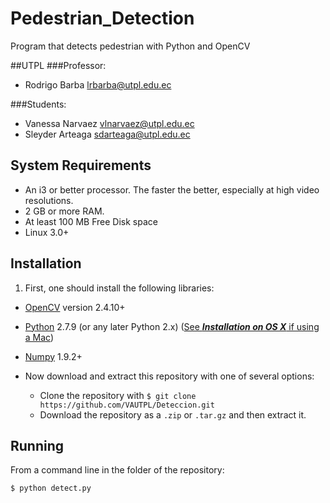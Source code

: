 # Pedestrian_Detection
Program that detects pedestrian with Python and OpenCV

##UTPL
###Professor:
- Rodrigo Barba [lrbarba@utpl.edu.ec](mailto:lrbarba@utpl.edu.ec)

###Students:
- Vanessa Narvaez [vlnarvaez@utpl.edu.ec](vlnarvaez@utpl.edu.ec)
- Sleyder Arteaga [sdarteaga@utpl.edu.ec](sdarteaga@utpl.edu.ec)

System Requirements
-------------------
* An i3 or better processor. The faster the better, especially at high video resolutions.
* 2 GB or more RAM.
* At least 100 MB Free Disk space
* Linux 3.0+

Installation
------------
1. First, one should install the following libraries:
  - [OpenCV](http://opencv.org/) version 2.4.10+
  - [Python](https://www.python.org/) 2.7.9 (or any later Python 2.x) ([See **_Installation on OS X_** if using a Mac](#installation-on-os-x))
  - [Numpy](http://www.numpy.org/) 1.9.2+
  
- Now download and extract this repository with one of several options:
  - Clone the repository with `$ git clone https://github.com/VAUTPL/Deteccion.git`
  - Download the repository as a `.zip` or `.tar.gz` and then extract it.

Running
-------
From a command line in the folder of the repository:

`$ python detect.py `
